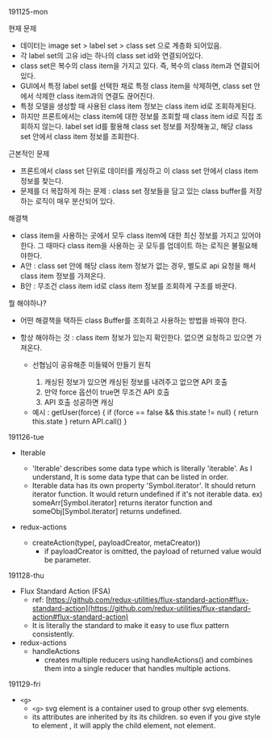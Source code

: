 191125-mon

현재 문제

- 데이터는 image set > label set > class set 으로 계층화 되어있음.
- 각 label set의 고유 id는 하나의 class set id와 연결되어있다.
- class set은 복수의 class item을 가지고 있다. 즉, 복수의 class item과 연결되어있다.
- GUI에서 특정 label set를 선택한 채로 특정 class item을 삭제하면, class set 안에서 삭제한 class item과의 연결도 끊어진다.
- 특정 모델을 생성할 때 사용된 class item 정보는 class item id로 조회하게된다.
- 하지만 프론트에서는 class item에 대한 정보를 조회할 때 class item id로 직접 조회하지 않는다. label set id를 활용해 class set 정보를 저장해놓고, 해당 class set 안에서 class item 정보를 조회한다.

근본적인 문제

- 프론트에서 class set 단위로 데이터를 캐싱하고 이 class set 안에서 class item 정보를 찾는다.
- 문제를 더 복잡하게 하는 문제 : class set 정보들을 담고 있는 class buffer를 저장하는 로직이 매우 분산되어 있다.

해결책

- class item을 사용하는 곳에서 모두 class item에 대한 최신 정보를 가지고 있어야 한다. 그 때마다 class item을 사용하는 곳 모두를 업데이트 하는 로직은 불필요해야한다.
- A안 : class set 안에 해당 class item 정보가 없는 경우, 별도로 api 요청을 해서 class item 정보를 가져온다.
- B안 : 무조건 class item id로 class item 정보를 조회하게 구조를 바꾼다.

뭘 해야하나?

- 어떤 해결책을 택하든 class Buffer를 조회하고 사용하는 방법을 바꿔야 한다.
- 항상 해야하는 것 : class item 정보가 있는지 확인한다. 없으면 요청하고 있으면 가져온다.

  - 선협님이 공유해준 미들웨어 만들기 원칙

    1. 캐싱된 정보가 있으면 캐싱된 정보를 내려주고 없으면 API 호출
    2. 만약 force 옵션이 true면 무조건 API 호출
    3. API 호출 성공하면 캐싱

  * 예시 :
    getUser(force) {
    if (force == false && this.state != null) {
    return this.state
    }
    return API.call()
    }

191126-tue

- Iterable

  - 'Iterable' describes some data type which is literally 'iterable'. As I understand, It is some data type that can be listed in order.
  - Iterable data has its own property 'Symbol.iterator'. It should return iterator function. It would return undefined if it's not iterable data. ex) someArr[Symbol.iterator] returns iterator function and someObj[Symbol.iterator] returns undefined.

- redux-actions
  - createAction(type(, payloadCreator, metaCreator))
    - if payloadCreator is omitted, the payload of returned value would be parameter.

191128-thu

- Flux Standard Action (FSA)
  - ref: [https://github.com/redux-utilities/flux-standard-action#flux-standard-action](https://github.com/redux-utilities/flux-standard-action#flux-standard-action)
  - It is literally the standard to make it easy to use flux pattern consistently.
- redux-actions
  - handleActions
    - creates multiple reducers using handleActions() and combines them into a single reducer that handles multiple actions.

191129-fri

- `<g>`
  - `<g>` svg element is a container used to group other svg elements.
  - its attributes are inherited by its its children. so even if you give style to <g> element , it will apply the child element, not <g> element.
